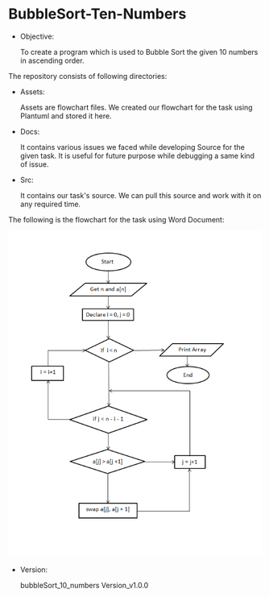 # BubbleSort-Ten-Numbers
- Objective:

    To create a program which is used to Bubble Sort the given 10 numbers in ascending order.


The repository consists of following directories:

- Assets:

    Assets are flowchart files. We created our flowchart for the task using Plantuml and stored it here.

- Docs:

    It contains various issues we faced while developing Source for the given task. It is useful for future purpose while debugging a same kind of issue.

- Src:

    It contains our task's source. We can pull this source and work with it on any required time.

The following is the flowchart for the task using Word Document:

![Bubblesort of 10 Numbers](assets/BubbleSort-Ten-Numbers.png)

- Version:

    bubbleSort_10_numbers Version_v1.0.0